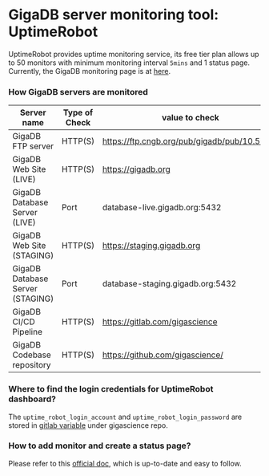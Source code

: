 # GigaDB server monitoring tool: UptimeRobot

UptimeRobot provides uptime monitoring service, its free tier plan allows up to 50 monitors with minimum monitoring interval `5mins` and 1 status page.
Currently, the GigaDB monitoring page is at [here](https://stats.uptimerobot.com/LGVQXSkN1y).

### How GigaDB servers are monitored

| Server name | Type of Check | value to check | 
| --- | --- | --- |
| GigaDB FTP server | HTTP(S) | https://ftp.cngb.org/pub/gigadb/pub/10.5524/ |
| GigaDB Web Site (LIVE) | HTTP(S) | https://gigadb.org |
| GigaDB Database Server (LIVE) | Port | database-live.gigadb.org:5432 |
| GigaDB Web Site (STAGING) | HTTP(S) | https://staging.gigadb.org |
| GigaDB Database Server (STAGING) | Port | database-staging.gigadb.org:5432 |
| GigaDB CI/CD Pipeline | HTTP(S) | https://gitlab.com/gigascience |
| GigaDB Codebase repository | HTTP(S) | https://github.com/gigascience/ |

### Where to find the login credentials for UptimeRobot dashboard?
The `uptime_robot_login_account` and `uptime_robot_login_password` are stored in [gitlab variable](https://gitlab.com/gigascience/cnhk-infra/-/settings/ci_cd) under gigascience repo.

### How to add monitor and create a status page?
Please refer to this [official doc](https://uptimerobot.com/faq/), which is up-to-date and easy to follow.